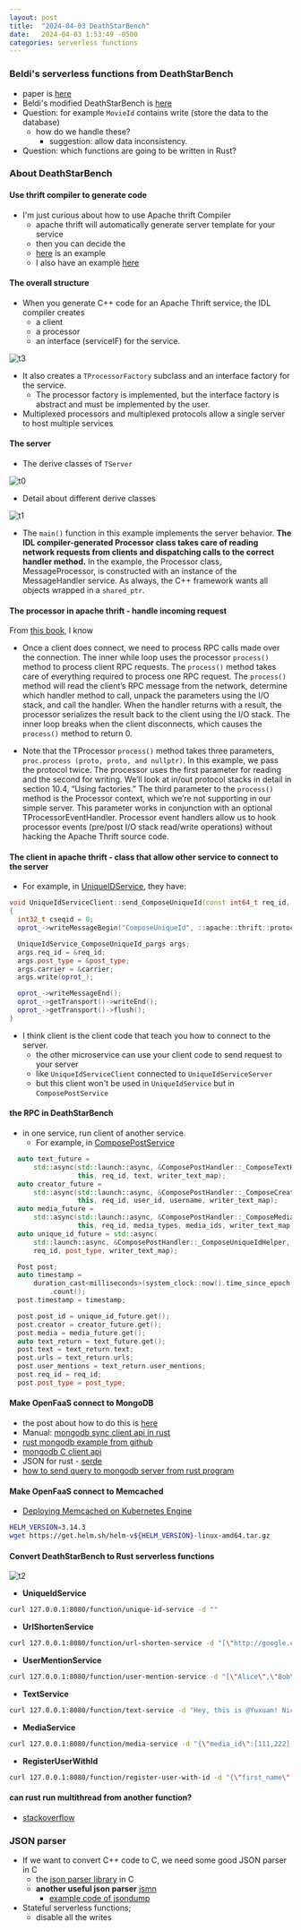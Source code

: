 ```yaml
---
layout: post
title:  "2024-04-03 DeathStarBench"
date:   2024-04-03 1:53:49 -0500
categories: serverless functions
---
```

### Beldi's serverless functions from DeathStarBench
- paper is [here](https://www.usenix.org/conference/osdi20/presentation/zhang-haoran)
- Beldi's modified DeathStarBench is [here](https://github.com/eniac/Beldi/tree/master/internal/media/core)
- Question: for example `MovieId` contains write (store the data to the database)
  + how do we handle these? 
	+ suggestion: allow data inconsistency.
- Question: which functions are going to be written in Rust?

### About DeathStarBench 
#### Use thrift compiler to generate code
- I'm just curious about how to use Apache thrift Compiler
	* apache thrift will automatically generate server template for your service
	* then you can decide the 
	* [here](https://github.com/apache/thrift/tree/master/tutorial/cpp) is an example
  * I also have an example [here](https://github.com/zyuxuan0115/faas-cpp-test/tree/main/apache_thrift_example)

#### The overall structure

- When you generate C++ code for an Apache Thrift service, the IDL compiler creates
  + a client
  + a processor
  + an interface (serviceIF) for the service. 

![t3](/assets/2024-04-07/t3.png)

- It also creates a `TProcessorFactory` subclass and an interface factory for the service. 
	+ The processor factory is implemented, but the interface factory is abstract and must be implemented by the user.
- Multiplexed processors and multiplexed protocols allow a single server to host multiple services

#### The server

- The derive classes of `TServer`

![t0](/assets/2024-04-07/t0.png)

- Detail about different derive classes

![t1](/assets/2024-04-07/t1.png)

- The `main()` function in this example implements the server behavior. <strong>The IDL compiler-generated Processor class takes care of reading network requests from clients and dispatching calls to the correct handler method.</strong> In the example, the Processor class, MessageProcessor, is constructed with an instance of the MessageHandler service. As always, the C++ framework wants all objects wrapped in a `shared_ptr`. 

#### The processor in apache thrift - handle incoming request

From [this book](https://drive.google.com/file/d/11ZcqoKKuy_eCtQEUJvDP6FMH1t5e3J1a), I know

- Once a client does connect, we need to process RPC calls made over the connection. The inner while loop uses the processor `process()` method to process client RPC requests. The `process()` method takes care of everything required to process one RPC request. The `process()` method will read the client’s RPC message from the network, determine which handler method to call, unpack the parameters using the I/O stack, and call the handler. When the handler returns with a result, the processor serializes the result back to the client using the I/O stack. The inner loop breaks when the client disconnects, which causes the `process()` method to return 0.

- Note that the TProcessor `process()` method takes three parameters, `proc.process (proto, proto, and nullptr)`. In this example, we pass the protocol twice. The processor uses the first parameter for reading and the second for writing. We’ll look at in/out protocol stacks in detail in section 10.4, “Using factories.” The third parameter to the `process()` method is the Processor context, which we’re not supporting in our simple server. This parameter works in conjunction with an optional TProcessorEventHandler. Processor event handlers allow us to hook processor events (pre/post I/O stack read/write operations) without hacking the Apache Thrift source code. 


#### The client in apache thrift - class that allow other service to connect to the server
- For example, in [UniqueIDService](https://github.com/delimitrou/DeathStarBench/blob/master/socialNetwork/gen-cpp/UniqueIdService.cpp#L291), they have:

```cpp
void UniqueIdServiceClient::send_ComposeUniqueId(const int64_t req_id, const PostType::type post_type, const std::map<std::string, std::string> & carrier)
{
  int32_t cseqid = 0;
  oprot_->writeMessageBegin("ComposeUniqueId", ::apache::thrift::protocol::T_CALL, cseqid);

  UniqueIdService_ComposeUniqueId_pargs args;
  args.req_id = &req_id;
  args.post_type = &post_type;
  args.carrier = &carrier;
  args.write(oprot_);

  oprot_->writeMessageEnd();
  oprot_->getTransport()->writeEnd();
  oprot_->getTransport()->flush();
}
```

- I think client is the client code that teach you how to connect to the server.
	+ the other microservice can use your client code to send request to your server
	+ like `UniqueIdServiceClient` connected to `UniqueIdServiceServer`
	+ but this client won't be used in `UniqueIdService` but in `ComposePostService`

#### the RPC in DeathStarBench
- in one service, run client of another service.  
	+ For example, in [ComposePostService](https://github.com/delimitrou/DeathStarBench/blob/master/socialNetwork/src/ComposePostService/ComposePostHandler.h#L374)

```c++
  auto text_future =
      std::async(std::launch::async, &ComposePostHandler::_ComposeTextHelper,
                 this, req_id, text, writer_text_map);
  auto creator_future =
      std::async(std::launch::async, &ComposePostHandler::_ComposeCreaterHelper,
                 this, req_id, user_id, username, writer_text_map);
  auto media_future =
      std::async(std::launch::async, &ComposePostHandler::_ComposeMediaHelper,
                 this, req_id, media_types, media_ids, writer_text_map);
  auto unique_id_future = std::async(
      std::launch::async, &ComposePostHandler::_ComposeUniqueIdHelper, this,
      req_id, post_type, writer_text_map);

  Post post;
  auto timestamp =
      duration_cast<milliseconds>(system_clock::now().time_since_epoch())
          .count();
  post.timestamp = timestamp;

  post.post_id = unique_id_future.get();
  post.creator = creator_future.get();
  post.media = media_future.get();
  auto text_return = text_future.get();
  post.text = text_return.text;
  post.urls = text_return.urls;
  post.user_mentions = text_return.user_mentions;
  post.req_id = req_id;
  post.post_type = post_type;
```

#### Make OpenFaaS connect to MongoDB
- the post about how to do this is [here](https://www.openfaas.com/blog/get-started-with-python-mongo/)
- Manual: [mongodb sync client api in rust](https://docs.rs/mongodb/latest/mongodb/index.html#using-the-sync-api)
- [rust mongodb example from github](https://github.com/mehmetsefabalik/rust-mongodb-example/tree/master)
- [mongodb C client api](https://mongoc.org/libmongoc/current/mongoc_client_get_collection.html)
- JSON for rust - [serde](https://serde.rs/data-model.html)
- [how to send query to mongodb server from rust program](https://www.mongodb.com/docs/drivers/rust/current/fundamentals/crud/read-operations/query/)

#### Make OpenFaaS connect to Memcached
- [Deploying Memcached on Kubernetes Engine](https://cloud.google.com/kubernetes-engine/docs/tutorials/deploying-memcached-on-kubernetes-engine)

```bash
HELM_VERSION=3.14.3
wget https://get.helm.sh/helm-v${HELM_VERSION}-linux-amd64.tar.gz
```
#### Convert DeathStarBench to Rust serverless functions 

![t2](/assets/2024-04-07/t2.png)

- <strong>UniqueIdService</strong>

```bash
curl 127.0.0.1:8080/function/unique-id-service -d ""
```

- <strong>UrlShortenService</strong>

```bash
curl 127.0.0.1:8080/function/url-shorten-service -d "[\"http://google.com\",\"http://kate0115.net\"]"
```

- <strong>UserMentionService</strong>

```bash
curl 127.0.0.1:8080/function/user-mention-service -d "[\"Alice\",\"Bob\"]"
```

- <strong>TextService</strong>

```bash
curl 127.0.0.1:8080/function/text-service -d "Hey, this is @Yuxuan! Nice to meet you and will come to my personal web: https://kate0115.net @tomwenisch "
```

- <strong>MediaService</strong>

```bash
curl 127.0.0.1:8080/function/media-service -d "{\"media_id\":[111,222],\"media_type\":[\"png\",\"jpg\"]}"
```

- <strong>RegisterUserWithId</strong>

```bash
curl 127.0.0.1:8080/function/register-user-with-id -d "{\"first_name\":\"Tom\",\"last_name\":\"Wenisch\",\"username\":\"twenisch\",\"password\":\"umichandgoogle\",\"user_id\":11028}"
```

#### can rust run multithread from another function?
- [stackoverflow](https://stackoverflow.com/questions/33938547/cannot-call-a-function-in-a-spawned-thread-because-it-does-not-fulfill-the-requ)

### JSON parser
- If we want to convert C++ code to C, we need some good JSON parser in C
	+ the [json parser library](https://www.json.org/json-en.html) in C
	+ <strong>another useful json parser</strong> [jsmn](https://github.com/zserge/jsmn/tree/master)
	  * [example code of jsondump](https://github.com/zserge/jsmn/blob/master/example/jsondump.c)
- Stateful serverless functions;
	+ disable all the writes
